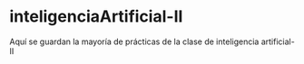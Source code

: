 # inteligenciaArtificial-II
Aquí se guardan la mayoría de prácticas de la clase de inteligencia artificial-II
